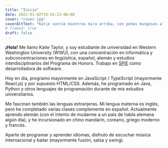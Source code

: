 ```yaml
---
title: "Inicio"
date: 2022-01-02T19:54:23-08:00
cover: "cover.jpg"
coverAltText: "Katie sonríe mientras mira arriba, con peñas musgosas al fondo"
# framed: true
draft: false
---
```


**¡Hola!** Me llamo Katie Taylor, y soy estudiante de universidad en Western Washington University (WWU), con una concentración en informática y subconcentraciones en lingüística, español, alemán y estudios interdisciplinarios del Programa de Honors. Trabajo en [SPIE](https://spie.org/about-spie) como desarrolladora de software.

Hoy en día, programo mayormente en JavaScript / TypeScript (mayormente React.js) y por supuesto HTML/CSS. Además, he programado en Java, Python y otros lenguajes de programación durante de mis estudios universitarios.

Me fascinan también las lenguas extranjeras. Mi lengua materna es inglés, pero he completado varias clases complemente en español. Actualmente aprendo alemán (con el intento de mudarme a un país de habla alemana algún día), y he incursionado en chino mandarín, coreano, griego moderno y francés.

Aparte de programar y aprender idiomas, disfruto de escuchar música internacional y bailar (mayormente fusión, salsa y swing).
